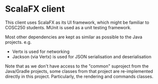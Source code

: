 # ScalaFX client

This client uses ScalaFX as its UI framework, which might be familiar to COSC250 students.
MUnit is used as a unit testing framework.

Most other dependencies are kept as similar as possible to the Java projects. e.g.

* Vertx is used for networking
* Jackson (via Vertx) is used for JSON serialisation and deserialisation

Note that as we don't have access to the "common" suproject from the Java/Gradle projects, 
some classes from that project are re-implemented directly in this project. Particularly,
the rendering and commands classes.